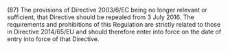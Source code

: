 (87) The provisions of Directive 2003/6/EC being no longer relevant or sufficient, that Directive should be repealed from 3 July 2016. The requirements and prohibitions of this Regulation are strictly related to those in Directive 2014/65/EU and should therefore enter into force on the date of entry into force of that Directive.